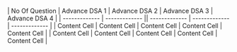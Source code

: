 | No Of Question  | Advance DSA 1 | Advance DSA 2 | Advance DSA 3 | Advance DSA 4 |
| ------------- | ------------- || ------------- | ------------- | ------------- |
| Content Cell  | Content Cell  | Content Cell  | Content Cell  | Content Cell  |
| Content Cell  | Content Cell  | Content Cell  | Content Cell  | Content Cell  |
